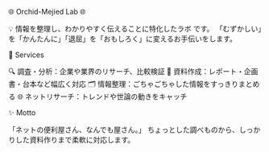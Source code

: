🌐 Orchid-Mejied Lab 🌐

💡 情報を整理し、わかりやすく伝えることに特化したラボ です。
「むずかしい」を「かんたんに」「退屈」を「おもしろく」に変えるお手伝いをします。

💼 Services

🔍 調査・分析：企業や業界のリサーチ、比較検証
📑 資料作成：レポート・企画書・台本など幅広く対応
🗂️ 情報整理：ごちゃごちゃした情報をすっきりまとめる
🌐 ネットリサーチ：トレンドや世論の動きをキャッチ

✨ Motto

「ネットの便利屋さん、なんでも屋さん。」
ちょっとした調べものから、しっかりした資料作りまで柔軟に対応します。
